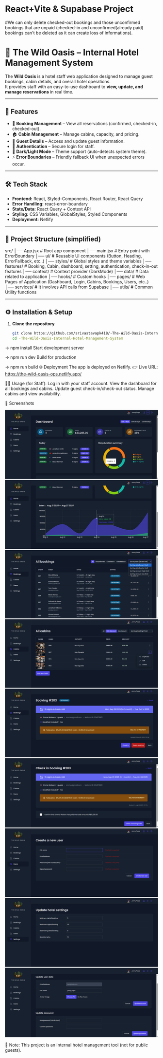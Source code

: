 # React+Vite & Supabase Project

#We can only delete checked-out bookings and those unconfirmed bookings that are unpaid (checked-in and unconfirmed(already paid) bookings can't be deleted as it can create loss of informations).

# 🏨 The Wild Oasis – Internal Hotel Management System

The **Wild Oasis** is a hotel staff web application designed to manage guest bookings, cabin details, and overall hotel operations.  
It provides staff with an easy-to-use dashboard to **view, update, and manage reservations** in real time.

---

## 🚀 Features

- 📅 **Booking Management** – View all reservations (confirmed, checked-in, checked-out).
- 🏠 **Cabin Management** – Manage cabins, capacity, and pricing.
- 👤 **Guest Details** – Access and update guest information.
- 🔐 **Authentication** – Secure login for staff.
- 🌙 **Dark/Light Mode** – Theme support (auto-detects system theme).
- ⚡ **Error Boundaries** – Friendly fallback UI when unexpected errors occur.

---

## 🛠️ Tech Stack

- **Frontend:** React, Styled-Components, React Router, React Query
- **Error Handling:** react-error-boundary
- **State/Data:** React Query + Context API
- **Styling:** CSS Variables, GlobalStyles, Styled Components
- **Deployment:** Netlify

---

## 📂 Project Structure (simplified)

src/
│── App.jsx # Root app component
│── main.jsx # Entry point with ErrorBoundary
│── ui/ # Reusable UI components (Button, Heading, ErrorFallback, etc..)
│── styles/ # Global styles and theme variables
│── features/ # Booking, Cabin, dashboard, setting, authentication, check-in-out features
│── context/ # Context provider (DarkMode)
│── data/ # Data related to application
│── hooks/ # Custom hooks
│── pages/ # Web Pages of Application (Dashboard, Login, Cabins, Bookings, Users, etc..)
│── services/ # It involves API calls from Supabase
│── utils/ # Common Utility functions

---

## ⚙️ Installation & Setup

1. **Clone the repository**
   ```bash
   git clone https://github.com/srivastavapk418/-The-Wild-Oasis-Internal-Hotel-Management-System.git
   cd -The-Wild-Oasis-Internal-Hotel-Management-System
   ```

-> npm install
Start development server

-> npm run dev
Build for production

-> npm run build
🌐 Deployment
The app is deployed on Netlify.
👉 Live URL: https://the-wild-oasis-ops.netlify.app/

🧑‍💻 Usage (for Staff):
Log in with your staff account.
View the dashboard for all bookings and cabins.
Update guest check-in/check-out status.
Manage cabins and view availability.

📸 Screenshots

![alt text](<public/appImages/Screenshot (14).png>) ![alt text](<public/appImages/Screenshot (15).png>) ![alt text](<public/appImages/Screenshot (16).png>) ![alt text](<public/appImages/Screenshot (17).png>) ![alt text](<public/appImages/Screenshot (18).png>) ![alt text](<public/appImages/Screenshot (19).png>) ![alt text](<public/appImages/Screenshot (20).png>) ![alt text](<public/appImages/Screenshot (21).png>) ![alt text](<public/appImages/Screenshot (22).png>)

📌 Note:
This project is an internal hotel management tool (not for public guests).
